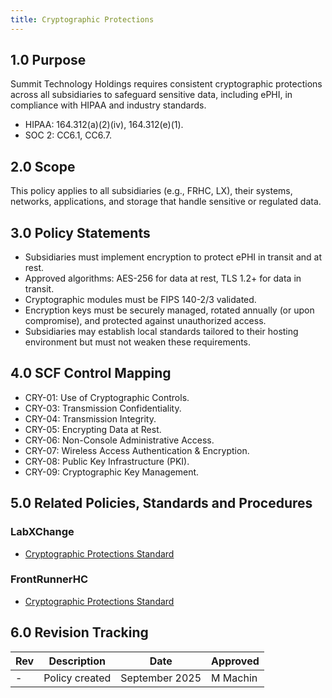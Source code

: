 ```yaml
---
title: Cryptographic Protections
---
```


## 1.0 Purpose

Summit Technology Holdings requires consistent cryptographic protections across all subsidiaries to safeguard sensitive data, including ePHI, in compliance with HIPAA and industry standards.

- HIPAA: 164.312(a)(2)(iv), 164.312(e)(1).
- SOC 2: CC6.1, CC6.7.

## 2.0 Scope

This policy applies to all subsidiaries (e.g., FRHC, LX), their systems, networks, applications, and storage that handle sensitive or regulated data.

## 3.0 Policy Statements

- Subsidiaries must implement encryption to protect ePHI in transit and at rest.
- Approved algorithms: AES-256 for data at rest, TLS 1.2+ for data in transit.
- Cryptographic modules must be FIPS 140-2/3 validated.
- Encryption keys must be securely managed, rotated annually (or upon compromise), and protected against unauthorized access.
- Subsidiaries may establish local standards tailored to their hosting environment but must not weaken these requirements.

## 4.0 SCF Control Mapping

- CRY-01: Use of Cryptographic Controls.
- CRY-03: Transmission Confidentiality.
- CRY-04: Transmission Integrity.
- CRY-05: Encrypting Data at Rest.
- CRY-06: Non-Console Administrative Access.
- CRY-07: Wireless Access Authentication & Encryption.
- CRY-08: Public Key Infrastructure (PKI).
- CRY-09: Cryptographic Key Management.

## 5.0 Related Policies, Standards and Procedures

### LabXChange

- [Cryptographic Protections Standard](https://library.labxchange.io)

### FrontRunnerHC

- [Cryptographic Protections Standard](https://library.frhc.com/Information%20Security/Policies/11%20-%20Cryptographic%20Protections/)

## 6.0 Revision Tracking

| Rev | Description | Date | Approved |
| --- | ----------- | ---- | -------- |
| - | Policy created | September 2025 | M Machin |

